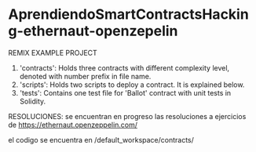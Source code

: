 # AprendiendoSmartContractsHacking-ethernaut-openzepelin
REMIX EXAMPLE PROJECT

1. 'contracts': Holds three contracts with different complexity level, denoted with number prefix in file name.
2. 'scripts': Holds two scripts to deploy a contract. It is explained below.
3. 'tests': Contains one test file for 'Ballot' contract with unit tests in Solidity.

RESOLUCIONES: 
se encuentran en progreso las resoluciones a ejercicios de https://ethernaut.openzeppelin.com/

el codigo se encuentra en /default_workspace/contracts/ 
